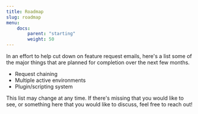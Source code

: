 ```yaml
---
title: Roadmap
slug: roadmap
menu:
    docs:
        parent: "starting"
        weight: 50
---
```


In an effort to help cut down on feature request emails, here's a list some of
the major things that are planned for completion over the next few months. 

- Request chaining 
- Multiple active environments
- Plugin/scripting system

This list may change at any time. If there's missing that you would like to 
see, or something here that you would like to discuss, feel free to reach out!
